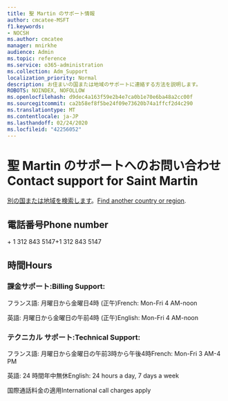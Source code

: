 ```yaml
---
title: 聖 Martin のサポート情報
author: cmcatee-MSFT
f1.keywords:
- NOCSH
ms.author: cmcatee
manager: mnirkhe
audience: Admin
ms.topic: reference
ms.service: o365-administration
ms.collection: Adm_Support
localization_priority: Normal
description: お住まいの国または地域のサポートに連絡する方法を説明します。
ROBOTS: NOINDEX, NOFOLLOW
ms.openlocfilehash: d9dec4a163f59e2b4e7ca0b1e70e6ba48a2cc00f
ms.sourcegitcommit: ca2b58ef8f5be24f09e73620b74a1ffcf2d4c290
ms.translationtype: MT
ms.contentlocale: ja-JP
ms.lasthandoff: 02/24/2020
ms.locfileid: "42256052"
---
```

# <a name="contact-support-for-saint-martin"></a><span data-ttu-id="00b11-103">聖 Martin のサポートへのお問い合わせ</span><span class="sxs-lookup"><span data-stu-id="00b11-103">Contact support for Saint Martin</span></span>

<span data-ttu-id="00b11-104">[別の国または地域を検索します](../contact-support-for-business-products.md)。</span><span class="sxs-lookup"><span data-stu-id="00b11-104">[Find another country or region](../contact-support-for-business-products.md).</span></span>

## <a name="phone-number"></a><span data-ttu-id="00b11-105">電話番号</span><span class="sxs-lookup"><span data-stu-id="00b11-105">Phone number</span></span>
<span data-ttu-id="00b11-106">+ 1 312 843 5147</span><span class="sxs-lookup"><span data-stu-id="00b11-106">+1 312 843 5147</span></span>

## <a name="hours"></a><span data-ttu-id="00b11-107">時間</span><span class="sxs-lookup"><span data-stu-id="00b11-107">Hours</span></span>
### <a name="billing-support"></a><span data-ttu-id="00b11-108">課金サポート:</span><span class="sxs-lookup"><span data-stu-id="00b11-108">Billing Support:</span></span>

<span data-ttu-id="00b11-109">フランス語: 月曜日から金曜日4時 (正午)</span><span class="sxs-lookup"><span data-stu-id="00b11-109">French: Mon-Fri 4 AM-noon</span></span>

<span data-ttu-id="00b11-110">英語: 月曜日から金曜日の午前4時 (正午)</span><span class="sxs-lookup"><span data-stu-id="00b11-110">English: Mon-Fri 4 AM-noon</span></span>

### <a name="technical-support"></a><span data-ttu-id="00b11-111">テクニカル サポート:</span><span class="sxs-lookup"><span data-stu-id="00b11-111">Technical Support:</span></span>

<span data-ttu-id="00b11-112">フランス語: 月曜日から金曜日の午前3時から午後4時</span><span class="sxs-lookup"><span data-stu-id="00b11-112">French: Mon-Fri 3 AM-4 PM</span></span>

<span data-ttu-id="00b11-113">英語: 24 時間年中無休</span><span class="sxs-lookup"><span data-stu-id="00b11-113">English: 24 hours a day, 7 days a week</span></span>

<span data-ttu-id="00b11-114">国際通話料金の適用</span><span class="sxs-lookup"><span data-stu-id="00b11-114">International call charges apply</span></span>